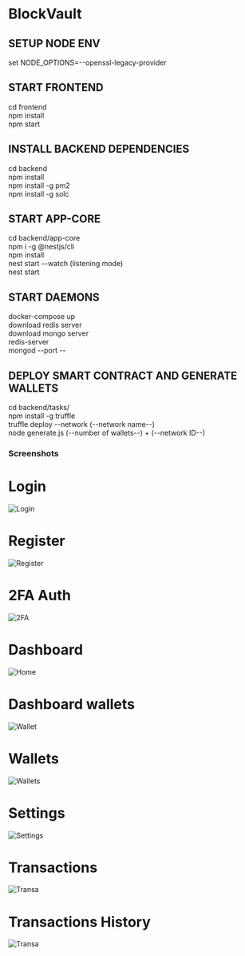 # BlockVault

## SETUP NODE ENV 
set NODE_OPTIONS=--openssl-legacy-provider

## START FRONTEND
cd frontend  
npm install  
npm start  

## INSTALL BACKEND DEPENDENCIES
cd backend  
npm install  
npm install -g pm2  
npm install -g solc  

## START APP-CORE
cd backend/app-core  
npm i -g @nestjs/cli  
npm install  
nest start --watch (listening mode)  
nest start  

## START DAEMONS
docker-compose up  
download redis server  
download mongo server  
redis-server  
mongod --port --  

## DEPLOY SMART CONTRACT AND GENERATE WALLETS
cd backend/tasks/  
npm install -g truffle  
truffle deploy --network (--network name--)  
node generate.js (--number of wallets--) + (--network ID--)  



### Screenshots
# Login
![Login](frontend/src/assets/screenshots/Login.png)

# Register
![Register](frontend/src/assets/screenshots/Register.png)

# 2FA Auth
![2FA](frontend/src/assets/screenshots/2FA.png)

 # Dashboard
![Home](frontend/src/assets/screenshots/Home.png)

# Dashboard wallets
![Wallet](frontend/src/assets/screenshots/wallet.png)

# Wallets
![Wallets](frontend/src/assets/screenshots/wallets.png)


# Settings
![Settings](frontend/src/assets/screenshots/Settings.png)

# Transactions
![Transa](frontend/src/assets/screenshots/trans.png)

# Transactions History
![Transa](frontend/src/assets/screenshots/history.png)


